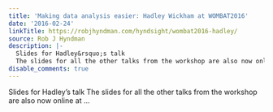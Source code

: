 ```yaml
---
title: 'Making data analysis easier: Hadley Wickham at WOMBAT2016'
date: '2016-02-24'
linkTitle: https://robjhyndman.com/hyndsight/wombat2016-hadley/
source: Rob J Hyndman
description: |-
  Slides for Hadley&rsquo;s talk
  The slides for all the other talks from the workshop are also now online at ...
disable_comments: true
---
```

Slides for Hadley&rsquo;s talk
The slides for all the other talks from the workshop are also now online at ...